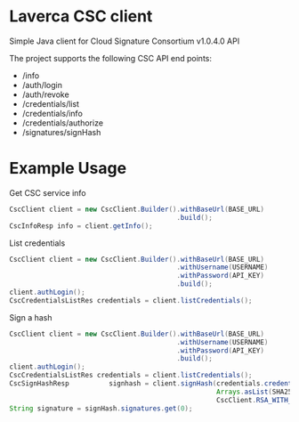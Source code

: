 # Laverca CSC client
Simple Java client for Cloud Signature Consortium v1.0.4.0 API

The project supports the following CSC API end points:
- /info
- /auth/login
- /auth/revoke
- /credentials/list
- /credentials/info
- /credentials/authorize
- /signatures/signHash

# Example Usage
Get CSC service info
```java
CscClient client = new CscClient.Builder().withBaseUrl(BASE_URL)
                                          .build();
CscInfoResp info = client.getInfo();
```

List credentials
```java
CscClient client = new CscClient.Builder().withBaseUrl(BASE_URL)
                                          .withUsername(USERNAME)
                                          .withPassword(API_KEY)
                                          .build();
client.authLogin();
CscCredentialsListRes credentials = client.listCredentials();
```

Sign a hash
```java
CscClient client = new CscClient.Builder().withBaseUrl(BASE_URL)
                                          .withUsername(USERNAME)
                                          .withPassword(API_KEY)
                                          .build();
client.authLogin();
CscCredentialsListRes credentials = client.listCredentials();
CscSignHashResp          signhash = client.signHash(credentials.credentialIDs.get(0), 
                                                    Arrays.asList(SHA256_HASH), 
                                                    CscClient.RSA_WITH_SHA256);
String signature = signHash.signatures.get(0);
```
